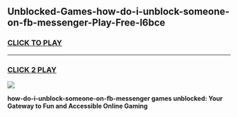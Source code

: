 
## Unblocked-Games-how-do-i-unblock-someone-on-fb-messenger-Play-Free-l6bce
<h3>
<a href="https://premium76.site?title=how-do-i-unblock-someone-on-fb-messenger&ref=21A">CLICK TO PLAY</a></h3>
<hr>

<h3>
<a href="https://premium76.site?title=how-do-i-unblock-someone-on-fb-messenger&ref=21A">CLICK 2 PLAY</a>
  
</h3>

<a href="https://premium76.site?title=how-do-i-unblock-someone-on-fb-messenger&ref=21A"><img src="https://clearcache.store/games.png"></a>


**how-do-i-unblock-someone-on-fb-messenger games unblocked: Your Gateway to Fun and Accessible Online Gaming**
